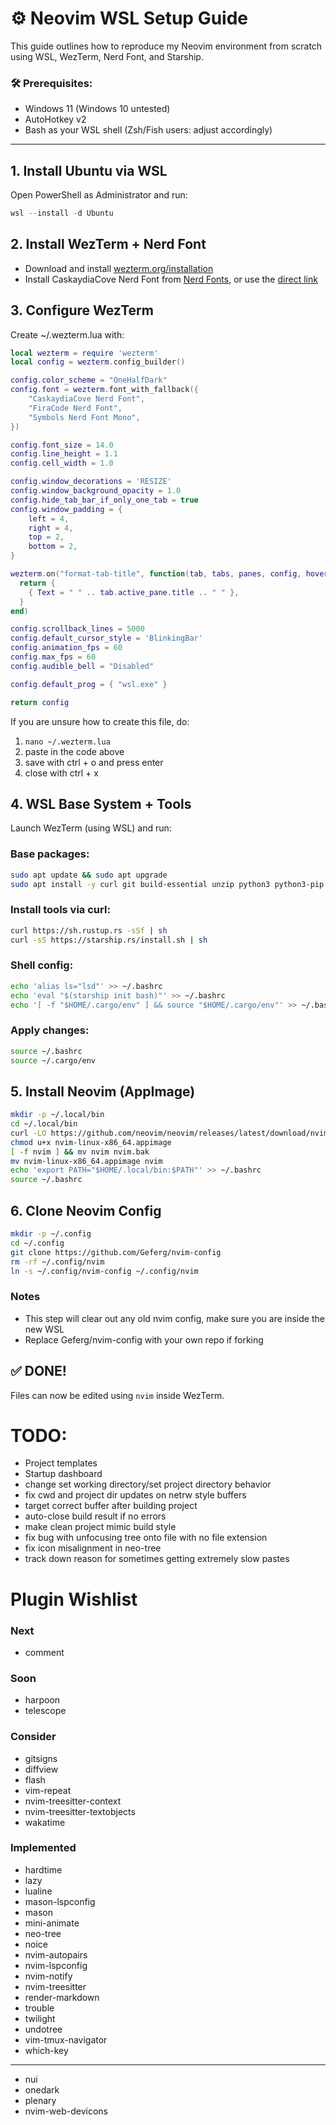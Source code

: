 # ⚙️ Neovim WSL Setup Guide

This guide outlines how to reproduce my Neovim environment from scratch using WSL, WezTerm, Nerd Font, and Starship.

### 🛠 Prerequisites:
- Windows 11 (Windows 10 untested)
- AutoHotkey v2
- Bash as your WSL shell (Zsh/Fish users: adjust accordingly)

---

## 1. Install Ubuntu via WSL

Open PowerShell as Administrator and run:
```powershell
wsl --install -d Ubuntu
```

## 2. Install WezTerm + Nerd Font
- Download and install [wezterm.org/installation](https://wezterm.org/installation.html)
- Install CaskaydiaCove Nerd Font from [Nerd Fonts](https://www.nerdfonts.com/font-downloads), or use the [direct link](https://github.com/ryanoasis/nerd-fonts/releases/download/v3.4.0/CascadiaCode.zip)

## 3. Configure WezTerm
Create ~/.wezterm.lua with:
```lua
local wezterm = require 'wezterm'
local config = wezterm.config_builder()

config.color_scheme = "OneHalfDark"
config.font = wezterm.font_with_fallback({
    "CaskaydiaCove Nerd Font",
    "FiraCode Nerd Font",
    "Symbols Nerd Font Mono",
})

config.font_size = 14.0
config.line_height = 1.1
config.cell_width = 1.0

config.window_decorations = 'RESIZE'
config.window_background_opacity = 1.0
config.hide_tab_bar_if_only_one_tab = true
config.window_padding = {
    left = 4,
    right = 4,
    top = 2,
    bottom = 2,
}

wezterm.on("format-tab-title", function(tab, tabs, panes, config, hover, max_width)
  return {
    { Text = " " .. tab.active_pane.title .. " " },
  }
end)

config.scrollback_lines = 5000
config.default_cursor_style = 'BlinkingBar'
config.animation_fps = 60
config.max_fps = 60
config.audible_bell = "Disabled"

config.default_prog = { "wsl.exe" }

return config
```

If you are unsure how to create this file, do:
1. `nano ~/.wezterm.lua`
2. paste in the code above
3. save with ctrl + o and press enter
4. close with ctrl + x

## 4. WSL Base System + Tools
Launch WezTerm (using WSL) and run:

### Base packages:
```bash
sudo apt update && sudo apt upgrade
sudo apt install -y curl git build-essential unzip python3 python3-pip python3-venv lsd tmux
```

### Install tools via curl:
```bash
curl https://sh.rustup.rs -sSf | sh
curl -sS https://starship.rs/install.sh | sh
```

### Shell config:
```bash
echo 'alias ls="lsd"' >> ~/.bashrc
echo 'eval "$(starship init bash)"' >> ~/.bashrc
echo '[ -f "$HOME/.cargo/env" ] && source "$HOME/.cargo/env"' >> ~/.bashrc
```

### Apply changes:
```bash
source ~/.bashrc
source ~/.cargo/env
```

## 5. Install Neovim (AppImage)
```bash
mkdir -p ~/.local/bin
cd ~/.local/bin
curl -LO https://github.com/neovim/neovim/releases/latest/download/nvim-linux-x86_64.appimage
chmod u+x nvim-linux-x86_64.appimage
[ -f nvim ] && mv nvim nvim.bak
mv nvim-linux-x86_64.appimage nvim
echo 'export PATH="$HOME/.local/bin:$PATH"' >> ~/.bashrc
source ~/.bashrc
```

## 6. Clone Neovim Config
```bash
mkdir -p ~/.config
cd ~/.config
git clone https://github.com/Geferg/nvim-config
rm -rf ~/.config/nvim
ln -s ~/.config/nvim-config ~/.config/nvim
```

### Notes
- This step will clear out any old nvim config, make sure you are inside the new WSL
- Replace Geferg/nvim-config with your own repo if forking

## ✅ DONE!
Files can now be edited using `nvim` inside WezTerm.

# TODO:
- Project templates
- Startup dashboard
- change set working directory/set project directory behavior
- fix cwd and project dir updates on netrw style buffers
- target correct buffer after building project
- auto-close build result if no errors
- make clean project mimic build style
- fix bug with unfocusing tree onto file with no file extension
- fix icon misalignment in neo-tree
- track down reason for sometimes getting extremely slow pastes

# Plugin Wishlist
### Next
- comment

### Soon
- harpoon
- telescope

### Consider
- gitsigns
- diffview
- flash
- vim-repeat
- nvim-treesitter-context
- nvim-treesitter-textobjects
- wakatime

### Implemented
- hardtime
- lazy
- lualine
- mason-lspconfig
- mason
- mini-animate
- neo-tree
- noice
- nvim-autopairs
- nvim-lspconfig
- nvim-notify
- nvim-treesitter
- render-markdown
- trouble
- twilight
- undotree
- vim-tmux-navigator
- which-key
---
- nui
- onedark
- plenary
- nvim-web-devicons
